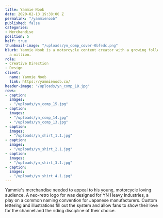 ```yaml
---
title: Yammie Noob
date: 2020-02-13 19:38:00 Z
permalink: "/yammienoob"
published: false
categories:
- Merchandise
position: 5
half: true
thumbnail-image: "/uploads/yn_comp_cover-0bfedc.png"
blurb: Yammie Noob is a motorcycle content creator with a growing following of nearly
  a million.
role:
- Creative Direction
- Design
client:
  name: Yammie Noob
  link: https://yammienoob.co/
header-image: "/uploads/yn_comp_18.jpg"
rows:
- caption: 
  images:
  - "/uploads/yn_comp_15.jpg"
- caption: 
  images:
  - "/uploads/yn_comp_14.jpg"
  - "/uploads/yn_comp_13.jpg"
- caption: 
  images:
  - "/uploads/yn_shirt_1.1.jpg"
- caption: 
  images:
  - "/uploads/yn_shirt_2.1.jpg"
- caption: 
  images:
  - "/uploads/yn_shirt_3.1.jpg"
- caption: 
  images:
  - "/uploads/yn_shirt_4.1.jpg"
---
```


Yammie's merchandise needed to appeal to his young, motorcycle loving audience. A neo-retro logo for was designed for YN Heavy Industries, a play on a common naming convention for Japanese manufacturers. Custom lettering and illustrations fill out the system and allow fans to show their love for the channel and the riding discipline of their choice.